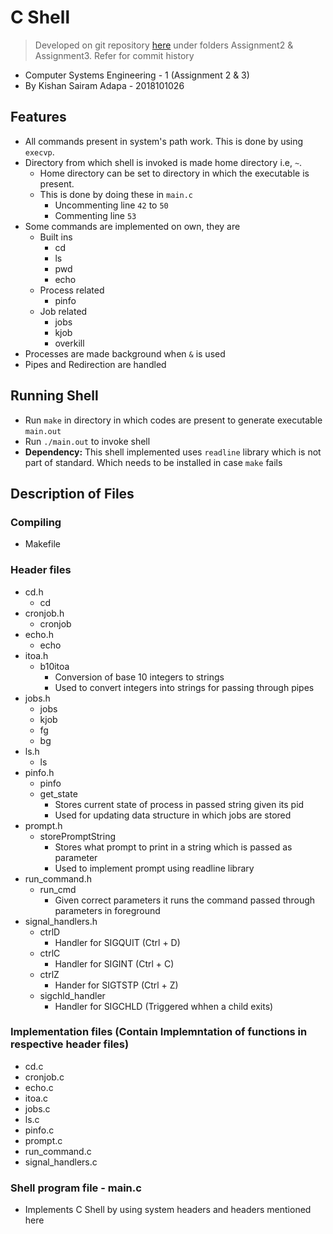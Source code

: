 # C Shell

> Developed on git repository [here](https://github.com/kishansairam9/Operating-Systems-Assignments) under folders Assignment2 & Assignment3. Refer for commit history

- Computer Systems Engineering - 1 (Assignment 2 & 3)
- By Kishan Sairam Adapa - 2018101026

## Features

- All commands present in system's path work. This is done by using `execvp`.
- Directory from which shell is invoked is made home directory i.e, `~`.
  - Home directory can be set to directory in which the executable is present.
  - This is done by doing these in `main.c`
    - Uncommenting line `42` to `50`
    - Commenting line `53`
- Some commands are implemented on own, they are
  - Built ins
    - cd
    - ls
    - pwd
    - echo
  - Process related
    - pinfo
  - Job related
    - jobs
    - kjob
    - overkill
- Processes are made background when `&` is used
- Pipes and Redirection are handled

## Running Shell

- Run `make` in directory in which codes are present to generate executable `main.out`
- Run `./main.out` to invoke shell
- **Dependency:** This shell implemented uses `readline` library which is not part of standard. Which needs to be installed in case `make` fails

## Description of Files

### Compiling
- Makefile
  
### Header files
  - cd.h
    - cd
  - cronjob.h
    - cronjob
  - echo.h
    - echo
  - itoa.h
    - b10itoa 
      - Conversion of base 10 integers to strings
      - Used to convert integers into strings for passing through pipes
  - jobs.h
    - jobs
    - kjob
    - fg
    - bg
  - ls.h
    - ls
  - pinfo.h
    - pinfo
    - get_state
      - Stores current state of process in passed string given its pid
      - Used for updating data structure in which jobs are stored
  - prompt.h
    - storePromptString
      - Stores what prompt to print in a string which is passed as parameter
      - Used to implement prompt using readline library
  - run_command.h
    - run_cmd
      - Given correct parameters it runs the command passed through parameters in foreground
  - signal_handlers.h
    - ctrlD
      - Handler for SIGQUIT (Ctrl + D)
    - ctrlC
      - Handler for SIGINT (Ctrl + C)
    - ctrlZ
      - Hander for SIGTSTP (Ctrl + Z)
    - sigchld_handler
      - Handler for SIGCHLD (Triggered whhen a child exits)

### Implementation files (Contain Implemntation of functions in respective header files)
  - cd.c
  - cronjob.c
  - echo.c
  - itoa.c
  - jobs.c
  - ls.c
  - pinfo.c
  - prompt.c
  - run_command.c
  - signal_handlers.c

### Shell program file - main.c
  - Implements C Shell by using system headers and headers mentioned here
